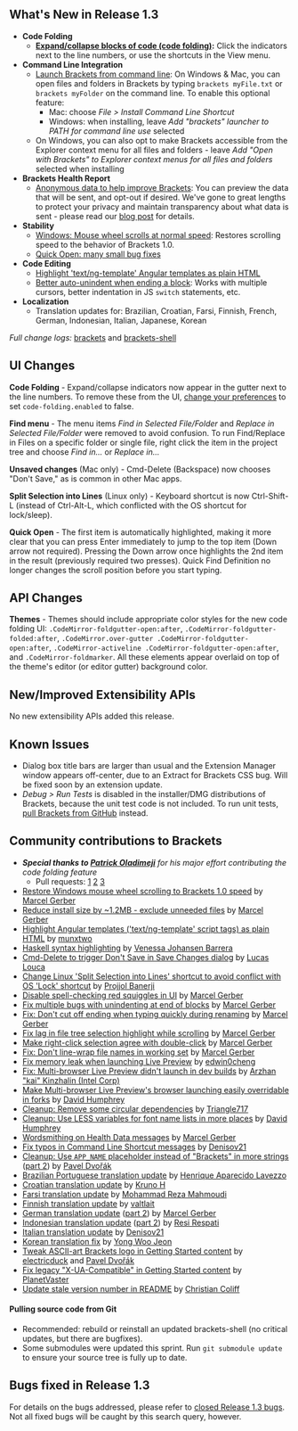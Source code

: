 
What's New in Release 1.3
-------------------------
* **Code Folding**
    * **[Expand/collapse blocks of code (code folding)](https://github.com/brackets-cont/brackets/pull/10792):** Click the indicators next to the line numbers, or use the shortcuts in the View menu.
* **Command Line Integration**
    * [Launch Brackets from command line](https://github.com/brackets-cont/brackets/wiki/Command-Line-Arguments): On Windows & Mac, you can open files and folders in Brackets by typing `brackets myFile.txt` or `brackets myFolder` on the command line. To enable this optional feature:
        - Mac: choose _File > Install Command Line Shortcut_
        - Windows: when installing, leave _Add "brackets" launcher to PATH for command line use_ selected
    * On Windows, you can also opt to make Brackets accessible from the Explorer context menu for all files and folders - leave _Add "Open with Brackets" to Explorer context menus for all files and folders_ selected when installing
* **Brackets Health Report**
    * [Anonymous data to help improve Brackets](https://github.com/brackets-cont/brackets/wiki/Health-Data): You can preview the data that will be sent, and opt-out if desired. We've gone to great lengths to protect your privacy and maintain transparency about what data is sent - please read our [blog post](http://blog.brackets.io/2015/03/27/introducing-brackets-health-report/) for details.
* **Stability**
    * [Windows: Mouse wheel scrolls at normal speed](https://github.com/brackets-cont/brackets/pull/10681): Restores scrolling speed to the behavior of Brackets 1.0.
    * [Quick Open: many small bug fixes](https://github.com/brackets-cont/brackets/pull/7227)
* **Code Editing**
    * [Highlight 'text/ng-template' Angular templates as plain HTML](https://github.com/brackets-cont/brackets/pull/10666)
    * [Better auto-unindent when ending a block](https://github.com/brackets-cont/brackets/pull/9387): Works with multiple cursors, better indentation in JS `switch` statements, etc.
* **Localization**
    * Translation updates for: Brazilian, Croatian, Farsi, Finnish, French, German, Indonesian, Italian, Japanese, Korean


_Full change logs:_ [brackets](https://github.com/brackets-cont/brackets/compare/release-1.2...release-1.3#commits_bucket) and [brackets-shell](https://github.com/brackets-cont/brackets-shell/compare/release-1.2...release-1.3#commits_bucket)


UI Changes
----------
**Code Folding** - Expand/collapse indicators now appear in the gutter next to the line numbers. To remove these from the UI, [change your preferences](https://github.com/brackets-cont/brackets/wiki/How-to-Use-Brackets#preferences) to set `code-folding.enabled` to false.

**Find menu** - The menu items _Find in Selected File/Folder_ and _Replace in Selected File/Folder_ were removed to avoid confusion. To run Find/Replace in Files on a specific folder or single file, right click the item in the project tree and choose _Find in..._ or _Replace in..._

**Unsaved changes** (Mac only) - Cmd-Delete (Backspace) now chooses "Don't Save," as is common in other Mac apps.

**Split Selection into Lines** (Linux only) - Keyboard shortcut is now Ctrl-Shift-L (instead of Ctrl-Alt-L, which conflicted with the OS shortcut for lock/sleep).

**Quick Open** - The first item is automatically highlighted, making it more clear that you can press Enter immediately to jump to the top item (Down arrow not required). Pressing the Down arrow once highlights the 2nd item in the result (previously required two presses). Quick Find Definition no longer changes the scroll position before you start typing.

API Changes
-----------
**Themes** - Themes should include appropriate color styles for the new code folding UI: `.CodeMirror-foldgutter-open:after`, `.CodeMirror-foldgutter-folded:after`, `.CodeMirror.over-gutter .CodeMirror-foldgutter-open:after`, `.CodeMirror-activeline .CodeMirror-foldgutter-open:after`, and `.CodeMirror-foldmarker`. All these elements appear overlaid on top of the theme's editor (or editor gutter) background color.

New/Improved Extensibility APIs
-------------------------------
No new extensibility APIs added this release.


Known Issues
------------
* Dialog box title bars are larger than usual and the Extension Manager window appears off-center, due to an Extract for Brackets CSS bug. Will be fixed soon by an extension update.
* _Debug > Run Tests_ is disabled in the installer/DMG distributions of Brackets, because the unit test code is not included. To run unit tests, [pull Brackets from GitHub](https://github.com/brackets-cont/brackets/wiki/How-to-Hack-on-Brackets#wiki-getcode) instead.


Community contributions to Brackets
-----------------------------------
* _**Special thanks to [Patrick Oladimeji](https://github.com/thehogfather)** for his major effort contributing the code folding feature_
    * Pull requests: [1](https://github.com/brackets-cont/brackets/pull/10792) [2](https://github.com/brackets-cont/brackets/pull/10850) [3](https://github.com/brackets-cont/brackets/pull/10914)
* [Restore Windows mouse wheel scrolling to Brackets 1.0 speed](https://github.com/brackets-cont/brackets/pull/10930) by [Marcel Gerber](https://github.com/MarcelGerber)
* [Reduce install size by ~1.2MB - exclude unneeded files](https://github.com/brackets-cont/brackets/pull/10219) by [Marcel Gerber](https://github.com/MarcelGerber)
* [Highlight Angular templates ('text/ng-template' script tags) as plain HTML](https://github.com/brackets-cont/brackets/pull/10666) by [munxtwo](https://github.com/munxtwo)
* [Haskell syntax highlighting](https://github.com/brackets-cont/brackets/pull/10844) by [Venessa Johansen Barrera](https://github.com/VenessaJohansenBarrera)
* [Cmd-Delete to trigger Don't Save in Save Changes dialog](https://github.com/brackets-cont/brackets/pull/10459) by [Lucas Louca](https://github.com/lucaslouca)
* [Change Linux 'Split Selection into Lines' shortcut to avoid conflict with OS 'Lock' shortcut](https://github.com/brackets-cont/brackets/pull/10742) by [Projjol Banerji](https://github.com/Projjol)
* [Disable spell-checking red squiggles in UI](https://github.com/brackets-cont/brackets/pull/10321) by [Marcel Gerber](https://github.com/MarcelGerber)
* [Fix multiple bugs with unindenting at end of blocks](https://github.com/brackets-cont/brackets/pull/9387) by [Marcel Gerber](https://github.com/MarcelGerber)
* [Fix: Don't cut off ending when typing quickly during renaming](https://github.com/brackets-cont/brackets/pull/10648) by [Marcel Gerber](https://github.com/MarcelGerber)
* [Fix lag in file tree selection highlight while scrolling](https://github.com/brackets-cont/brackets/pull/10689) by [Marcel Gerber](https://github.com/MarcelGerber)
* [Make right-click selection agree with double-click](https://github.com/brackets-cont/brackets/pull/9001) by [Marcel Gerber](https://github.com/MarcelGerber)
* [Fix: Don't line-wrap file names in working set](https://github.com/brackets-cont/brackets/pull/10709) by [Marcel Gerber](https://github.com/MarcelGerber)
* [Fix memory leak when launching Live Preview](https://github.com/brackets-cont/brackets-shell/pull/504) by [edwin0cheng](https://github.com/edwin0cheng)
* [Fix: Multi-browser Live Preview didn't launch in dev builds](https://github.com/brackets-cont/brackets/pull/10267) by [Arzhan "kai" Kinzhalin (Intel Corp)](https://github.com/busykai)
* [Make Multi-browser Live Preview's browser launching easily overridable in forks](https://github.com/brackets-cont/brackets/pull/10558) by [David Humphrey](https://github.com/humphd)
* [Cleanup: Remove some circular dependencies](https://github.com/brackets-cont/brackets/pull/10641) by [Triangle717](https://github.com/le717)
* [Cleanup: Use LESS variables for font name lists in more places](https://github.com/brackets-cont/brackets/pull/10727) by [David Humphrey](https://github.com/humphd)
* [Wordsmithing on Health Data messages](https://github.com/brackets-cont/brackets/pull/10833) by [Marcel Gerber](https://github.com/MarcelGerber)
* [Fix typos in Command Line Shortcut messages](https://github.com/brackets-cont/brackets/pull/10875) by [Denisov21](https://github.com/Denisov21)
* [Cleanup: Use `APP_NAME` placeholder instead of "Brackets" in more strings](https://github.com/brackets-cont/brackets/pull/10800) ([part 2](https://github.com/brackets-cont/brackets/pull/10934)) by [Pavel Dvořák](https://github.com/dvorapa)
* [Brazilian Portuguese translation update](https://github.com/brackets-cont/brackets/pull/10771) by [Henrique Aparecido Lavezzo](https://github.com/Rynaro)
* [Croatian translation update](https://github.com/brackets-cont/brackets/pull/10736) by [Kruno H](https://github.com/diomed)
* [Farsi translation update](https://github.com/brackets-cont/brackets/pull/10254) by [Mohammad Reza Mahmoudi](https://github.com/Rezaaa)
* [Finnish translation update](https://github.com/brackets-cont/brackets/pull/10892) by [valtlait](https://github.com/valtlait)
* [German translation update](https://github.com/brackets-cont/brackets/pull/10925) ([part 2](https://github.com/brackets-cont/brackets/pull/10955)) by [Marcel Gerber](https://github.com/MarcelGerber)
* [Indonesian translation update](https://github.com/brackets-cont/brackets/pull/10713) ([part 2](https://github.com/brackets-cont/brackets/pull/10793)) by [Resi Respati](https://github.com/resir014)
* [Italian translation update](https://github.com/brackets-cont/brackets/pull/10874) by [Denisov21](https://github.com/Denisov21)
* [Korean translation fix](https://github.com/brackets-cont/brackets/pull/10477) by [Yong Woo Jeon](https://github.com/mixed)
* [Tweak ASCII-art Brackets logo in Getting Started content](https://github.com/brackets-cont/brackets/pull/10797) by [electricduck](https://github.com/electricduck) and [Pavel Dvořák](https://github.com/dvorapa)
* [Fix legacy "X-UA-Compatible" in Getting Started content](https://github.com/brackets-cont/brackets/pull/10694) by [PlanetVaster](https://github.com/PlanetVaster)
* [Update stale version number in README](https://github.com/brackets-cont/brackets/pull/10690) by [Christian Coliff](https://github.com/coliff)

#### Pulling source code from Git
* Recommended: rebuild or reinstall an updated brackets-shell (no critical updates, but there are bugfixes).
* Some submodules were updated this sprint. Run `git submodule update` to ensure your source tree is fully up to date.


Bugs fixed in Release 1.3
-------------------------
For details on the bugs addressed, please refer to [closed Release 1.3 bugs](https://github.com/brackets-cont/brackets/issues?q=is%3Aclosed+milestone%3A%22Release+1.3%22). Not all fixed bugs will be caught by this search query, however.